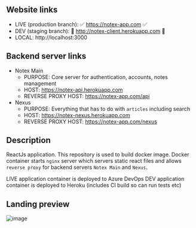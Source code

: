 ## Website links

- LIVE (production branch): ✅ https://notex-app.com ✅
- DEV (staging branch): 🚧 http://notex-client.herokuapp.com 🚧
- LOCAL: http://localhost:3000

## Backend server links

- Notex Main
    - PURPOSE: Core server for authentication, accounts, notes management 
    - HOST: https://notex-api.herokuapp.com
    - REVERSE PROXY HOST: https://notex-app.com/api
- Nexus
    - PURPOSE: Everything that has to do with `articles` including search
    - HOST: https://notex-nexus.herokuapp.com
    - REVERSE PROXY HOST: https://notex-app.com/nexus

## Description

ReactJs application. This repository is used to build docker image. Docker container starts `nginx` server which servers static react files and allows `reverse proxy` for backend servers `Notex Main` and `Nexus`.

LIVE application container is deployed to Azure DevOps
DEV application container is deployed to Heroku (includes CI build so can run tests etc)

## Landing preview
![image](https://user-images.githubusercontent.com/17089888/125075958-305d7400-e0b7-11eb-9304-31fe71f504b9.png)
